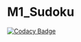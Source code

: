 # M1_Sudoku

[![Codacy Badge](https://api.codacy.com/project/badge/Grade/d651e6916a7440aa9bf1f3df1c69afde)](https://app.codacy.com/gh/hrithiksagar/M1_Sudoku?utm_source=github.com&utm_medium=referral&utm_content=hrithiksagar/M1_Sudoku&utm_campaign=Badge_Grade_Settings)